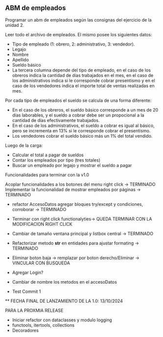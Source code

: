 ## ABM de empleados

Programar un abm de empleados según las consignas del ejercicio de la unidad 2.

Leer todo el archivo de empleados. El mismo posee los siguientes datos:

* Tipo de empleado (1: obrero, 2: administrativo, 3: vendedor).
* Legajo
* Nombre
* Apellido
* Sueldo básico
* La tercera columna depende del tipo de empleado, en el caso de los obreros indica la cantidad de días trabajados en el mes, en el caso de los administrativos indica si le corresponde cobrar presentismo y en el caso de los vendedores indica el importe total de ventas realizadas en mes.

Por cada tipo de empleados el sueldo se calcula de una forma diferente:

* En el caso de los obreros, el sueldo básico corresponde a un mes de 20 días laborables, y el sueldo a cobrar debe ser un propocional a la cantidad de días efectivamente trabajados.
* En el caso de los administrativos, el sueldo a cobrar es igual al básico, pero se incrementa en 13% si le corresponde cobrar el presentismo.
* Los vendedores cobrar el sueldo básico más un 1% del total vendido.

Luego de la carga:

* Calcular el total a pagar de sueldos
* Contar los empleados por tipo (tres totales)
* Buscar un empleado por legajo y mostrar el sueldo a pagar

Funcionalidades para terminar con la v1.0

Acoplar funcionalidades a los botones del menu right click -> TERMINADO
Implementar la funcionalidad de mostrar empleados por páginas -> TERMINADO


* refactor AccesoDatos agregar bloques try/except y condiciones, corroborar -> TERMINADO
* Terminar con right click functionalyties-> QUEDA TERMINAR CON LA MODIFICACION RIGHT CLICK
* Cambiar de tamaño ventana principal y listbox central -> TERMINADO
* Refactorizar metodo __str__ en entidades para ajustar formating -> TERMINADO
* Eliminar boton baja -> remplazar por boton derecho/Eliminar -> VINCULAR CON BUSQUEDA
* Agregar Login?
* Cambiar de nombre los metodos en el accesoDatos

* Test Commit 1



** FECHA FINAL DE LANZAMIENTO DE LA 1.0: 13/10/2024


PARA LA PROXMIA RELEASE
* Iniciar refactor con dataclasses y modulo logging
* functools, itertools, collections
* Decoradores